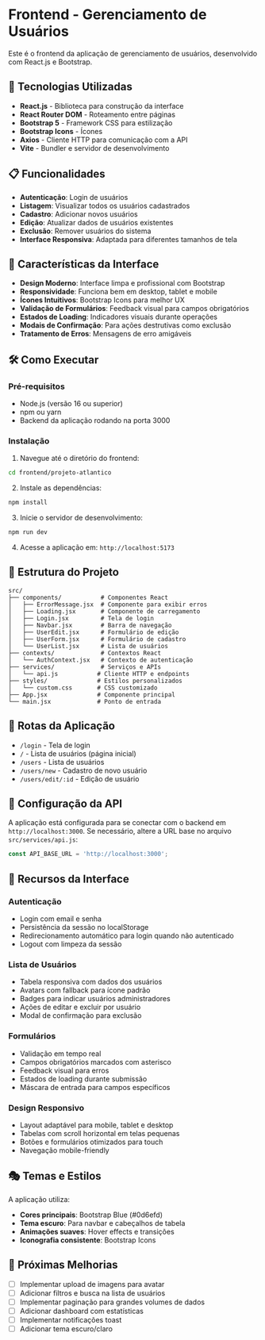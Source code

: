 # Frontend - Gerenciamento de Usuários

Este é o frontend da aplicação de gerenciamento de usuários, desenvolvido com React.js e Bootstrap.

## 🚀 Tecnologias Utilizadas

- **React.js** - Biblioteca para construção da interface
- **React Router DOM** - Roteamento entre páginas
- **Bootstrap 5** - Framework CSS para estilização
- **Bootstrap Icons** - Ícones
- **Axios** - Cliente HTTP para comunicação com a API
- **Vite** - Bundler e servidor de desenvolvimento

## 📋 Funcionalidades

- **Autenticação**: Login de usuários
- **Listagem**: Visualizar todos os usuários cadastrados
- **Cadastro**: Adicionar novos usuários
- **Edição**: Atualizar dados de usuários existentes
- **Exclusão**: Remover usuários do sistema
- **Interface Responsiva**: Adaptada para diferentes tamanhos de tela

## 🎨 Características da Interface

- **Design Moderno**: Interface limpa e profissional com Bootstrap
- **Responsividade**: Funciona bem em desktop, tablet e mobile
- **Ícones Intuitivos**: Bootstrap Icons para melhor UX
- **Validação de Formulários**: Feedback visual para campos obrigatórios
- **Estados de Loading**: Indicadores visuais durante operações
- **Modais de Confirmação**: Para ações destrutivas como exclusão
- **Tratamento de Erros**: Mensagens de erro amigáveis

## 🛠️ Como Executar

### Pré-requisitos

- Node.js (versão 16 ou superior)
- npm ou yarn
- Backend da aplicação rodando na porta 3000

### Instalação

1. Navegue até o diretório do frontend:
```bash
cd frontend/projeto-atlantico
```

2. Instale as dependências:
```bash
npm install
```

3. Inicie o servidor de desenvolvimento:
```bash
npm run dev
```

4. Acesse a aplicação em: `http://localhost:5173`

## 📁 Estrutura do Projeto

```
src/
├── components/           # Componentes React
│   ├── ErrorMessage.jsx  # Componente para exibir erros
│   ├── Loading.jsx       # Componente de carregamento
│   ├── Login.jsx         # Tela de login
│   ├── Navbar.jsx        # Barra de navegação
│   ├── UserEdit.jsx      # Formulário de edição
│   ├── UserForm.jsx      # Formulário de cadastro
│   └── UserList.jsx      # Lista de usuários
├── contexts/             # Contextos React
│   └── AuthContext.jsx   # Contexto de autenticação
├── services/             # Serviços e APIs
│   └── api.js           # Cliente HTTP e endpoints
├── styles/              # Estilos personalizados
│   └── custom.css       # CSS customizado
├── App.jsx              # Componente principal
└── main.jsx             # Ponto de entrada
```

## 🔗 Rotas da Aplicação

- `/login` - Tela de login
- `/` - Lista de usuários (página inicial)
- `/users` - Lista de usuários
- `/users/new` - Cadastro de novo usuário
- `/users/edit/:id` - Edição de usuário

## 🔧 Configuração da API

A aplicação está configurada para se conectar com o backend em `http://localhost:3000`. Se necessário, altere a URL base no arquivo `src/services/api.js`:

```javascript
const API_BASE_URL = 'http://localhost:3000';
```

## 📱 Recursos da Interface

### Autenticação
- Login com email e senha
- Persistência da sessão no localStorage
- Redirecionamento automático para login quando não autenticado
- Logout com limpeza da sessão

### Lista de Usuários
- Tabela responsiva com dados dos usuários
- Avatars com fallback para ícone padrão
- Badges para indicar usuários administradores
- Ações de editar e excluir por usuário
- Modal de confirmação para exclusão

### Formulários
- Validação em tempo real
- Campos obrigatórios marcados com asterisco
- Feedback visual para erros
- Estados de loading durante submissão
- Máscara de entrada para campos específicos

### Design Responsivo
- Layout adaptável para mobile, tablet e desktop
- Tabelas com scroll horizontal em telas pequenas
- Botões e formulários otimizados para touch
- Navegação mobile-friendly

## 🎭 Temas e Estilos

A aplicação utiliza:
- **Cores principais**: Bootstrap Blue (#0d6efd)
- **Tema escuro**: Para navbar e cabeçalhos de tabela
- **Animações suaves**: Hover effects e transições
- **Iconografia consistente**: Bootstrap Icons

## 🚧 Próximas Melhorias

- [ ] Implementar upload de imagens para avatar
- [ ] Adicionar filtros e busca na lista de usuários
- [ ] Implementar paginação para grandes volumes de dados
- [ ] Adicionar dashboard com estatísticas
- [ ] Implementar notificações toast
- [ ] Adicionar tema escuro/claro
